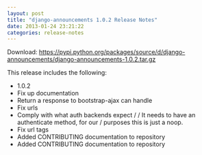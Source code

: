 ```yaml
---
layout: post
title: "django-announcements 1.0.2 Release Notes"
date: 2013-01-24 23:21:22
categories: release-notes
---
```


Download: <https://pypi.python.org/packages/source/d/django-announcements/django-announcements-1.0.2.tar.gz>

This release includes the following:

* 1.0.2
* Fix up documentation
* Return a response to bootstrap-ajax can handle
* Fix urls
* Comply with what auth backends expect /  / It needs to have an authenticate method, for our / purposes this is just a noop.
* Fix url tags
* Added CONTRIBUTING documentation to repository
* Added CONTRIBUTING documentation to repository
